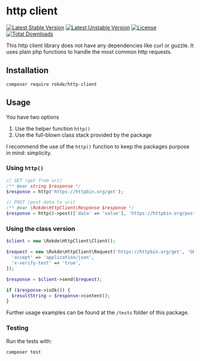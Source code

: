 # http client

[![Latest Stable Version](https://poser.pugx.org/rokde/http-client/v/stable.svg)](https://packagist.org/packages/rokde/http-client) [![Latest Unstable Version](https://poser.pugx.org/rokde/http-client/v/unstable.svg)](https://packagist.org/packages/rokde/http-client) [![License](https://poser.pugx.org/rokde/http-client/license.svg)](https://packagist.org/packages/rokde/http-client) [![Total Downloads](https://poser.pugx.org/rokde/http-client/downloads.svg)](https://packagist.org/packages/rokde/http-client)

This http client library does not have any dependencies like curl or guzzle. It uses plain php functions to handle the
 most common http requests.

## Installation

	composer require rokde/http-client

## Usage

You have two options

1. Use the helper function `http()`
2. Use the full-blown class stack provided by the package

I recommend the use of the `http()` function to keep the packages purpose in mind: simplicity.

### Using `http()`

```php
// GET (get from uri)
/** @var string $response */
$response = http('https://httpbin.org/get');

// POST (post data to uri)
/** @var \Rokde\HttpClient\Response $response */
$response = http()->post(['data' => 'value'], 'https://httpbin.org/post');
```

### Using the class version

```php
$client = new \Rokde\HttpClient\Client();

$request = new \Rokde\HttpClient\Request('https://httpbin.org/get', 'GET', [
  'accept' => 'application/json',
  'x-verify-test' => 'true',
]);

$response = $client->send($request);

if ($response->isOk()) {
  $resultString = $response->content();
}
```

Further usage examples can be found at the `/tests` folder of this package.

### Testing

Run the tests with:

    composer test

